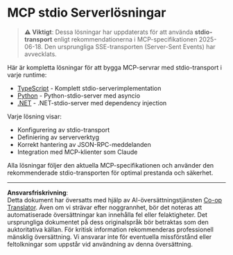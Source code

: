 <!--
CO_OP_TRANSLATOR_METADATA:
{
  "original_hash": "e378b47e0361b7a9b0dab7a0306878c8",
  "translation_date": "2025-08-26T20:01:57+00:00",
  "source_file": "03-GettingStarted/05-stdio-server/solution/README.md",
  "language_code": "sv"
}
-->
# MCP stdio Serverlösningar

> **⚠️ Viktigt**: Dessa lösningar har uppdaterats för att använda **stdio-transport** enligt rekommendationerna i MCP-specifikationen 2025-06-18. Den ursprungliga SSE-transporten (Server-Sent Events) har avvecklats.

Här är kompletta lösningar för att bygga MCP-servrar med stdio-transport i varje runtime:

- [TypeScript](../../../../../03-GettingStarted/05-stdio-server/solution/typescript) - Komplett stdio-serverimplementation
- [Python](../../../../../03-GettingStarted/05-stdio-server/solution/python) - Python-stdio-server med asyncio
- [.NET](../../../../../03-GettingStarted/05-stdio-server/solution/dotnet) - .NET-stdio-server med dependency injection

Varje lösning visar:
- Konfigurering av stdio-transport
- Definiering av serververktyg
- Korrekt hantering av JSON-RPC-meddelanden
- Integration med MCP-klienter som Claude

Alla lösningar följer den aktuella MCP-specifikationen och använder den rekommenderade stdio-transporten för optimal prestanda och säkerhet.

---

**Ansvarsfriskrivning**:  
Detta dokument har översatts med hjälp av AI-översättningstjänsten [Co-op Translator](https://github.com/Azure/co-op-translator). Även om vi strävar efter noggrannhet, bör det noteras att automatiserade översättningar kan innehålla fel eller felaktigheter. Det ursprungliga dokumentet på dess originalspråk bör betraktas som den auktoritativa källan. För kritisk information rekommenderas professionell mänsklig översättning. Vi ansvarar inte för eventuella missförstånd eller feltolkningar som uppstår vid användning av denna översättning.
